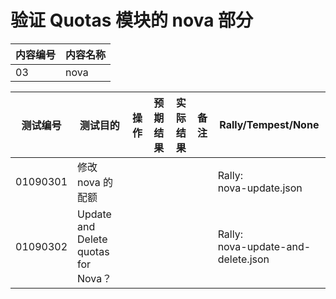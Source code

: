 # 验证 Quotas 模块的 nova 部分

|内容编号|内容名称|
|--------|--------|
|03|nova|


|测试编号|测试目的|操作|预期结果|实际结果|备注|Rally/Tempest/None|
|--------|--------|----|--------|--------|----|------------------|
|01090301|修改 nova 的配额|||||Rally:</br>nova-update.json|
|01090302|Update and Delete quotas for Nova？|||||Rally:</br>nova-update-and-delete.json|

